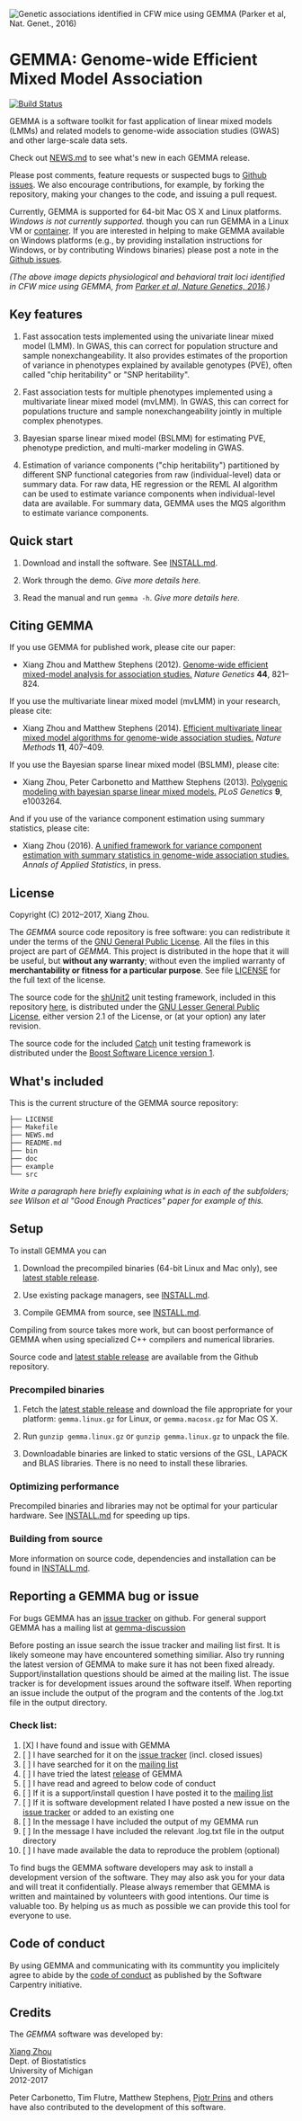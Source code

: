 ![Genetic associations identified in CFW mice using GEMMA (Parker et al,
Nat. Genet., 2016)](cfw.gif)

# GEMMA: Genome-wide Efficient Mixed Model Association

[![Build Status](https://travis-ci.org/genetics-statistics/GEMMA.svg?branch=master)](https://travis-ci.org/genetics-statistics/GEMMA)

GEMMA is a software toolkit for fast application of linear mixed
models (LMMs) and related models to genome-wide association studies
(GWAS) and other large-scale data sets.

Check out [NEWS.md](NEWS.md) to see what's new in each GEMMA release.

Please post comments, feature requests or suspected bugs to
[Github issues](https://github.com/genetics-statistics/GEMMA/issues). We also
encourage contributions, for example, by forking the repository,
making your changes to the code, and issuing a pull request.

Currently, GEMMA is supported for 64-bit Mac OS X and Linux
platforms. *Windows is not currently supported.* though you can
run GEMMA in a Linux VM or [container](https://docs.docker.com/docker-for-windows/). If you are interested
in helping to make GEMMA available on Windows platforms (e.g., by
providing installation instructions for Windows, or by contributing
Windows binaries) please post a note in the
[Github issues](https://github.com/genetics-statistics/GEMMA/issues).

*(The above image depicts physiological and behavioral trait
loci identified in CFW mice using GEMMA, from [Parker et al, Nature
Genetics, 2016](https://doi.org/10.1038/ng.3609).)*

## Key features

1. Fast assocation tests implemented using the univariate linear mixed
model (LMM). In GWAS, this can correct for population structure and
sample nonexchangeability. It also provides estimates of the
proportion of variance in phenotypes explained by available genotypes
(PVE), often called "chip heritability" or "SNP heritability".

2. Fast association tests for multiple phenotypes implemented using a
multivariate linear mixed model (mvLMM). In GWAS, this can correct for
populations tructure and sample nonexchangeability jointly in multiple
complex phenotypes.

3. Bayesian sparse linear mixed model (BSLMM) for estimating PVE,
phenotype prediction, and multi-marker modeling in GWAS.

4. Estimation of variance components ("chip heritability") partitioned
by different SNP functional categories from raw (individual-level)
data or summary data. For raw data, HE regression or the REML AI
algorithm can be used to estimate variance components when
individual-level data are available. For summary data, GEMMA uses the
MQS algorithm to estimate variance components.

## Quick start

1. Download and install the software. See [INSTALL.md](INSTALL.md).

2. Work through the demo. *Give more details here.*

3. Read the manual and run `gemma -h`. *Give more details here.*

## Citing GEMMA

If you use GEMMA for published work, please cite our paper:

+ Xiang Zhou and Matthew Stephens (2012). [Genome-wide efficient
mixed-model analysis for association studies.](http://doi.org/10.1038/ng.2310)
*Nature Genetics* **44**, 821–824.

If you use the multivariate linear mixed model (mvLMM) in your
research, please cite:

+ Xiang Zhou and Matthew Stephens (2014). [Efficient multivariate linear
mixed model algorithms for genome-wide association
studies.](http://doi.org/10.1038/nmeth.2848)
*Nature Methods* **11**, 407–409.

If you use the Bayesian sparse linear mixed model (BSLMM), please cite:

+ Xiang Zhou, Peter Carbonetto and Matthew Stephens (2013). [Polygenic
modeling with bayesian sparse linear mixed
models.](http://doi.org/10.1371/journal.pgen.1003264) *PLoS Genetics*
**9**, e1003264.

And if you use of the variance component estimation using summary
statistics, please cite:

+ Xiang Zhou (2016). [A unified framework for variance component
estimation with summary statistics in genome-wide association
studies.](https://doi.org/10.1101/042846) *Annals of Applied Statistics*, in press.

## License

Copyright (C) 2012–2017, Xiang Zhou.

The *GEMMA* source code repository is free software: you can
redistribute it under the terms of the
[GNU General Public License](http://www.gnu.org/licenses/gpl.html). All
the files in this project are part of *GEMMA*. This project is
distributed in the hope that it will be useful, but **without any
warranty**; without even the implied warranty of **merchantability or
fitness for a particular purpose**. See file [LICENSE](LICENSE) for
the full text of the license.

The source code for the
[shUnit2](https://github.com/genenetwork/shunit2) unit testing
framework, included in this repository [here](contrib/shunit2-2.0.3), is
distributed under the
[GNU Lesser General Public License](contrib/shunit2-2.0.3/doc/LGPL-2.1),
either version 2.1 of the License, or (at your option) any later
revision.

The source code for the included [Catch](http://catch-lib.net) unit
testing framework is distributed under the
[Boost Software Licence version 1](https://github.com/philsquared/Catch/blob/master/LICENSE.txt).

## What's included

This is the current structure of the GEMMA source repository:

```
├── LICENSE
├── Makefile
├── NEWS.md
├── README.md
├── bin
├── doc
├── example
└── src
```

*Write a paragraph here briefly explaining what is in each of the
subfolders; see Wilson et al "Good Enough Practices" paper for example
of this.*

## Setup

To install GEMMA you can

1. Download the precompiled binaries (64-bit Linux and Mac only), see
   [latest stable release][latest_release].

2. Use existing package managers, see [INSTALL.md](INSTALL.md).

3. Compile GEMMA from source, see [INSTALL.md](INSTALL.md).

Compiling from source takes more work, but can boost performance of
GEMMA when using specialized C++ compilers and numerical libraries.

Source code and [latest stable release][latest_release] are available
from the Github repository.

### Precompiled binaries

1. Fetch the [latest stable release][latest_release] and download the
file appropriate for your platform: `gemma.linux.gz` for Linux, or
`gemma.macosx.gz` for Mac OS X.

2. Run `gunzip gemma.linux.gz` or `gunzip gemma.linux.gz` to
unpack the file.

3. Downloadable binaries are linked to static versions of the GSL,
LAPACK and BLAS libraries. There is no need to install these
libraries.

### Optimizing performance

Precompiled binaries and libraries may not be optimal for your particular
hardware. See [INSTALL.md](INSTALL.md) for speeding up tips.

### Building from source

More information on source code, dependencies and installation can be
found in [INSTALL.md](INSTALL.md).

## Reporting a GEMMA bug or issue

For bugs GEMMA has an
[issue tracker](https://github.com/genetics-statistics/GEMMA/issues)
on github. For general support GEMMA has a mailing list at
[gemma-discussion](https://groups.google.com/forum/#!forum/gemma-discussion)

Before posting an issue search the issue tracker and mailing list
first. It is likely someone may have encountered something
similiar. Also try running the latest version of GEMMA to make sure it
has not been fixed already. Support/installation questions should be
aimed at the mailing list. The issue tracker is for development issues
around the software itself. When reporting an issue include the output
of the program and the contents of the .log.txt file in the output
directory.

### Check list:

1. [X] I have found and issue with GEMMA
2. [ ] I have searched for it on the [issue tracker](https://github.com/genetics-statistics/GEMMA/issues?q=is%3Aissue) (incl. closed issues)
3. [ ] I have searched for it on the [mailing list](https://groups.google.com/forum/#!forum/gemma-discussion)
4. [ ] I have tried the latest [release](https://github.com/genetics-statistics/GEMMA/releases) of GEMMA
5. [ ] I have read and agreed to below code of conduct
6. [ ] If it is a support/install question I have posted it to the [mailing list](https://groups.google.com/forum/#!forum/gemma-discussion)
7. [ ] If it is software development related I have posted a new issue on the [issue tracker](https://github.com/genetics-statistics/GEMMA/issues) or added to an existing one
8. [ ] In the message I have included the output of my GEMMA run
9. [ ] In the message I have included the relevant .log.txt file in the output directory
10. [ ] I have made available the data to reproduce the problem (optional)

To find bugs the GEMMA software developers may ask to install a
development version of the software. They may also ask you for your
data and will treat it confidentially.  Please always remember that
GEMMA is written and maintained by volunteers with good
intentions. Our time is valuable too. By helping us as much as
possible we can provide this tool for everyone to use.

## Code of conduct

By using GEMMA and communicating with its communtity you implicitely
agree to abide by the
[code of conduct](https://software-carpentry.org/conduct/) as
published by the Software Carpentry initiative.

## Credits

The *GEMMA* software was developed by:

[Xiang Zhou](http://www.xzlab.org)<br>
Dept. of Biostatistics<br>
University of Michigan<br>
2012-2017

Peter Carbonetto, Tim Flutre, Matthew Stephens,
[Pjotr Prins](http://thebird.nl/) and others have also contributed to
the development of this software.

[latest_release]: https://github.com/genetics-statistics/GEMMA/releases "Most recent stable releases"
